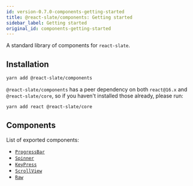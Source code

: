 ```yaml
---
id: version-0.7.0-components-getting-started
title: @react-slate/components: Getting started
sidebar_label: Getting started
original_id: components-getting-started
---
```


A standard library of components for `react-slate`.

## Installation

```bash
yarn add @react-slate/components
```

`@react-slate/components` has a peer dependency on both `react@16.x` and `@react-slate/core`, so if you haven't installed those already, please run:

```bash
yarn add react @react-slate/core
```

## Components

List of exported components:

* [`ProgressBar`](./components-progress-bar.md)
* [`Spinner`](./components-spinner.md)
* [`KeyPress`](./components-key-press.md)
* [`ScrollView`](./components-scroll-view.md)
* [`Raw`](./components-raw.md)
